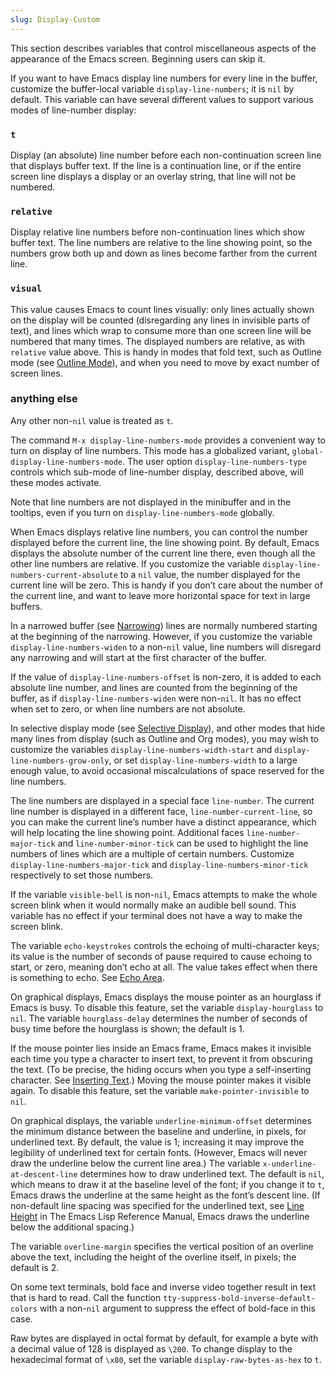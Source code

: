 ```yaml
---
slug: Display-Custom
---
```


This section describes variables that control miscellaneous aspects of the appearance of the Emacs screen. Beginning users can skip it.

If you want to have Emacs display line numbers for every line in the buffer, customize the buffer-local variable `display-line-numbers`; it is `nil` by default. This variable can have several different values to support various modes of line-number display:

### `t`

Display (an absolute) line number before each non-continuation screen line that displays buffer text. If the line is a continuation line, or if the entire screen line displays a display or an overlay string, that line will not be numbered.

### `relative`

Display relative line numbers before non-continuation lines which show buffer text. The line numbers are relative to the line showing point, so the numbers grow both up and down as lines become farther from the current line.

### `visual`

This value causes Emacs to count lines visually: only lines actually shown on the display will be counted (disregarding any lines in invisible parts of text), and lines which wrap to consume more than one screen line will be numbered that many times. The displayed numbers are relative, as with `relative` value above. This is handy in modes that fold text, such as Outline mode (see [Outline Mode](Outline-Mode)), and when you need to move by exact number of screen lines.

### anything else

Any other non-`nil` value is treated as `t`.

The command `M-x display-line-numbers-mode` provides a convenient way to turn on display of line numbers. This mode has a globalized variant, `global-display-line-numbers-mode`. The user option `display-line-numbers-type` controls which sub-mode of line-number display, described above, will these modes activate.

Note that line numbers are not displayed in the minibuffer and in the tooltips, even if you turn on `display-line-numbers-mode` globally.

When Emacs displays relative line numbers, you can control the number displayed before the current line, the line showing point. By default, Emacs displays the absolute number of the current line there, even though all the other line numbers are relative. If you customize the variable `display-line-numbers-current-absolute` to a `nil` value, the number displayed for the current line will be zero. This is handy if you don’t care about the number of the current line, and want to leave more horizontal space for text in large buffers.

In a narrowed buffer (see [Narrowing](Narrowing)) lines are normally numbered starting at the beginning of the narrowing. However, if you customize the variable `display-line-numbers-widen` to a non-`nil` value, line numbers will disregard any narrowing and will start at the first character of the buffer.

If the value of `display-line-numbers-offset` is non-zero, it is added to each absolute line number, and lines are counted from the beginning of the buffer, as if `display-line-numbers-widen` were non-`nil`. It has no effect when set to zero, or when line numbers are not absolute.

In selective display mode (see [Selective Display](Selective-Display)), and other modes that hide many lines from display (such as Outline and Org modes), you may wish to customize the variables `display-line-numbers-width-start` and `display-line-numbers-grow-only`, or set `display-line-numbers-width` to a large enough value, to avoid occasional miscalculations of space reserved for the line numbers.

The line numbers are displayed in a special face `line-number`. The current line number is displayed in a different face, `line-number-current-line`, so you can make the current line’s number have a distinct appearance, which will help locating the line showing point. Additional faces `line-number-major-tick` and `line-number-minor-tick` can be used to highlight the line numbers of lines which are a multiple of certain numbers. Customize `display-line-numbers-major-tick` and `display-line-numbers-minor-tick` respectively to set those numbers.

If the variable `visible-bell` is non-`nil`, Emacs attempts to make the whole screen blink when it would normally make an audible bell sound. This variable has no effect if your terminal does not have a way to make the screen blink.

The variable `echo-keystrokes` controls the echoing of multi-character keys; its value is the number of seconds of pause required to cause echoing to start, or zero, meaning don’t echo at all. The value takes effect when there is something to echo. See [Echo Area](Echo-Area).

On graphical displays, Emacs displays the mouse pointer as an hourglass if Emacs is busy. To disable this feature, set the variable `display-hourglass` to `nil`. The variable `hourglass-delay` determines the number of seconds of busy time before the hourglass is shown; the default is 1.

If the mouse pointer lies inside an Emacs frame, Emacs makes it invisible each time you type a character to insert text, to prevent it from obscuring the text. (To be precise, the hiding occurs when you type a self-inserting character. See [Inserting Text](Inserting-Text).) Moving the mouse pointer makes it visible again. To disable this feature, set the variable `make-pointer-invisible` to `nil`.

On graphical displays, the variable `underline-minimum-offset` determines the minimum distance between the baseline and underline, in pixels, for underlined text. By default, the value is 1; increasing it may improve the legibility of underlined text for certain fonts. (However, Emacs will never draw the underline below the current line area.) The variable `x-underline-at-descent-line` determines how to draw underlined text. The default is `nil`, which means to draw it at the baseline level of the font; if you change it to `t`, Emacs draws the underline at the same height as the font’s descent line. (If non-default line spacing was specified for the underlined text, see [Line Height](https://www.gnu.org/software/emacs/manual/html_mono/elisp.html#Line-Height) in The Emacs Lisp Reference Manual, Emacs draws the underline below the additional spacing.)

The variable `overline-margin` specifies the vertical position of an overline above the text, including the height of the overline itself, in pixels; the default is 2.

On some text terminals, bold face and inverse video together result in text that is hard to read. Call the function `tty-suppress-bold-inverse-default-colors` with a non-`nil` argument to suppress the effect of bold-face in this case.

Raw bytes are displayed in octal format by default, for example a byte with a decimal value of 128 is displayed as `\200`. To change display to the hexadecimal format of `\x80`, set the variable `display-raw-bytes-as-hex` to `t`.
